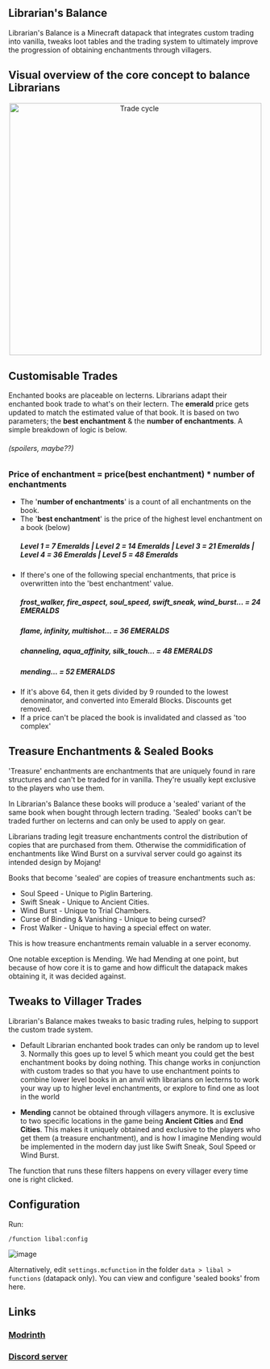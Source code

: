 ## Librarian's Balance

Librarian's Balance is a Minecraft datapack that integrates custom trading into vanilla, tweaks loot tables and the trading system to ultimately improve the progression of obtaining enchantments through villagers. 

## Visual overview of the core concept to balance Librarians

<p align="center">
    <img src="https://github.com/user-attachments/assets/65af2e7b-9860-45b1-858c-40bbbf6c2b34" alt="Trade cycle" width="500"/>
</p>

## Customisable Trades

Enchanted books are placeable on lecterns. Librarians adapt their enchanted book trade to what's on their lectern. The **emerald** price gets updated to match the estimated value of that book.
It is based on two parameters; the **best enchantment** & the **number of enchantments**. A simple breakdown of logic is below.  
<h6>(spoilers, maybe??)</h6>

### Price of enchantment = price(best enchantment) * number of enchantments </h3>

- The '**number of enchantments**' is a count of all enchantments on the book.
- The '**best enchantment**' is the price of the highest level enchantment on a book (below)
  ##### Level 1 = 7 Emeralds  |  Level 2 = 14 Emeralds  |  Level 3 = 21 Emeralds  |  Level 4 = 36 Emeralds  |  Level 5 = 48 Emeralds
- If there's one of the following special enchantments, that price is overwritten into the 'best enchantment' value.
  <h5> frost_walker, fire_aspect, soul_speed, swift_sneak, wind_burst... = 24 EMERALDS </h5>
  <h5> flame, infinity, multishot... = 36 EMERALDS </h5>
  <h5> channeling, aqua_affinity, silk_touch... = 48 EMERALDS </h5>
  <h5> mending... = 52 EMERALDS </h5>
- If it's above 64, then it gets divided by 9 rounded to the lowest denominator, and converted into Emerald Blocks. Discounts get removed.
- If a price can't be placed the book is invalidated and classed as 'too complex'

## Treasure Enchantments & Sealed Books

'Treasure' enchantments are enchantments that are uniquely found in rare structures and can't be traded for in vanilla. They're usually kept exclusive to the players who use them.

In Librarian's Balance these books will produce a 'sealed' variant of the same book when bought through lectern trading. 'Sealed' books can't be traded further on lecterns and can only be used to apply on gear.

Librarians trading legit treasure enchantments control the distribution of copies that are purchased from them. Otherwise the commidification of enchantments like Wind Burst on a survival server could go against its intended design by Mojang!

Books that become 'sealed' are copies of treasure enchantments such as:

- Soul Speed  -  Unique to Piglin Bartering.
- Swift Sneak  -  Unique to Ancient Cities.
- Wind Burst  -  Unique to Trial Chambers.
- Curse of Binding & Vanishing  -  Unique to being cursed?
- Frost Walker  -  Unique to having a special effect on water.

This is how treasure enchantments remain valuable in a server economy. 

One notable exception is Mending. We had Mending at one point, but because of how core it is to game and how difficult the datapack makes obtaining it, it was decided against. 

## Tweaks to Villager Trades
Librarian's Balance makes tweaks to basic trading rules, helping to support the custom trade system.

- Default Librarian enchanted book trades can only be random up to level 3. Normally this goes up to level 5 which meant you could get the best enchantment books by doing nothing. This change works in conjunction with custom trades so that you have to use enchantment points to combine lower level books in an anvil with librarians on lecterns to work your way up to higher level enchantments, or explore to find one as loot in the world
 
- **Mending** cannot be obtained through villagers anymore. It is exclusive to two specific locations in the game being **Ancient Cities** and **End Cities**. This makes it uniquely obtained and exclusive to the players who get them (a treasure enchantment), and is how I imagine Mending would be implemented in the modern day just like Swift Sneak, Soul Speed or Wind Burst.      

The function that runs these filters happens on every villager every time one is right clicked.  

## Configuration
Run:
```
/function libal:config
```
![image](https://github.com/user-attachments/assets/42d7e286-8357-4f3c-a824-5f21b6b47c41)

Alternatively, edit `settings.mcfunction` in the folder `data > libal > functions` (datapack only). You can view and configure 'sealed books' from here.

## Links

### [Modrinth](https://modrinth.com/datapack/librarians-balance)
### [Discord server](https://discord.gg/vruTPnV)
